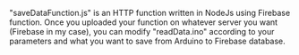 "saveDataFunction.js" is an HTTP function written in NodeJs using Firebase function.
Once you uploaded your function on whatever server you want (Firebase in my case), you can modify "readData.ino" according to your parameters and what you want to save from Arduino
to Firebase database.
